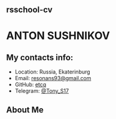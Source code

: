 ## rsschool-cv
# ANTON SUSHNIKOV 
## My contacts info:
* Location: Russia, Ekaterinburg
* Email: resonans93@gmail.com
* GitHub: [etcq](https://github.com/etcq/)
* Telegram: [@Tony_S17](https://t.me/Tony_S17) 

## About Me
